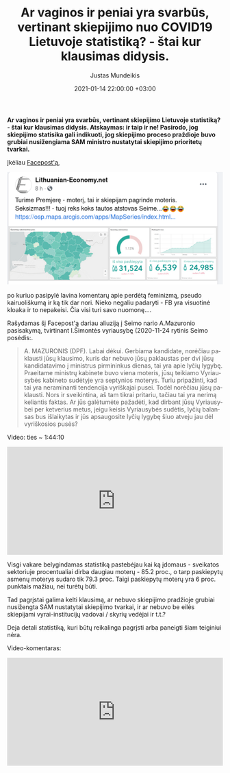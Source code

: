 ﻿---
title: "Ar vaginos ir peniai yra svarbūs, vertinant skiepijimo nuo COVID19 Lietuvoje statistiką? - štai kur klausimas didysis."
date: 2021-01-14 22:00:00 +03:00
author: Justas Mundeikis
layout: post
comments: true
citation: true
image:  /assets/2021/01/14/ban.png
thumbnail: /assets/2021/01/14/thumb.ban.png
categories:
  - Videokomentaras
tags:
  - Statistika
  - Korupcija
  - Lyčių lygybė
---

**Ar vaginos ir peniai yra svarbūs, vertinant skiepijimo Lietuvoje statistiką? - štai kur klausimas didysis. Atskaymas: ir taip ir ne! Pasirodo, jog skiepijimo statisika gali indikuoti, jog skiepijimo proceso praždioje buvo grubiai nusižengiama SAM ministro nustatytai skiepijimo prioritetų tvarkai.**<!--more-->


Įkėliau [Facepost'ą](https://www.facebook.com/lithuanianeconomy/posts/1488984241304663),

![](/assets/2021/01/14/fb_post.png)

po kuriuo pasipylė lavina komentarų apie perdėtą feminizmą, pseudo kairuoliškumą ir ką tik dar nori. Nieko negaliu padaryti -  FB yra visuotinė kloaka ir to nepakeisi. Čia visi turi savo nuomonę....

Rašydamas šį Facepost'ą dariau aliuziją į Seimo nario A.Mazuronio pasisakymą, tvirtinant I.Šimontės vyriausybę (2020-11-24 rytinis Seimo posėdis:.

>A. MAZURONIS (DPF). La­bai dė­kui. Ger­bia­ma kan­di­da­te, no­rė­čiau pa­klaus­ti jū­sų klau­si­mo, ku­ris dar ne­bu­vo jū­sų pa­klaus­tas per dvi jū­sų kan­di­da­ta­vi­mo į mi­nist­rus pir­mi­nin­kus die­nas, tai yra apie ly­čių ly­gy­bę. Pra­ei­ta­me mi­nist­rų ka­bi­ne­te bu­vo vie­na mo­te­ris, jū­sų tei­kia­mo Vy­riau­sy­bės ka­bi­ne­to su­dė­ty­je yra sep­ty­nios mo­te­rys. Tu­riu pri­pa­žin­ti, kad tai yra ne­ra­mi­nan­ti ten­den­ci­ja vy­riš­ka­jai pu­sei. To­dėl no­rė­čiau jū­sų pa­klaus­ti. Nors ir svei­kin­ti­na, aš tam tik­rai pri­ta­riu, ta­čiau tai yra ne­ri­mą ke­lian­tis fak­tas. Ar jūs ga­lė­tu­mė­te pa­ža­dė­ti, kad dirbant jū­sų Vy­riau­sy­bei per ket­ve­rius me­tus, jei­gu kei­sis Vy­riau­sy­bės su­dė­tis, ly­čių ba­lan­sas bus iš­lai­ky­tas ir jūs ap­sau­go­si­te ly­čių ly­gy­bę šiuo at­ve­ju jau dėl vy­riš­kosios pu­sės?

Video: ties ~ 1:44:10
<div style="position: relative; overflow: hidden; padding-top: 50%;"><iframe style="position: absolute; top: 0;left: 0; width: 100%; height: 100%;border: 0;" src="https://www.youtube.com/embed/tf8-_sOz3sg?t=6255"  frameborder='0' scrolling='no' allowfullscreen></iframe></div>

Visgi vakare belygindamas statistiką pastebėjau kai ką įdomaus - sveikatos sektoriuje procentualiai dirba daugiau moterų - 85.2 proc., o tarp paskiepytų asmenų moterys sudaro tik 79.3 proc. Taigi paskiepytų moterų yra 6 proc. punktais mažiau, nei turėtų būti.

Tad pagrįstai galima kelti klausimą, ar nebuvo skiepijimo pradžioje grubiai nusižengta SAM nustatytai skiepijimo tvarkai, ir ar nebuvo be eilės skiepijami vyrai-institucijų vadovai / skyrių vedėjai ir t.t.?

Deja detali statistiką, kuri būtų reikalinga pagrįsti arba paneigti šiam teiginiui nėra.

Video-komentaras:

<div style="position: relative; overflow: hidden; padding-top: 50%;"><iframe style="position: absolute; top: 0;left: 0; width: 100%; height: 100%;border: 0;" src="https://www.youtube.com/embed/oHd9-TF4arI "  frameborder='0' scrolling='no' allowfullscreen></iframe></div>
